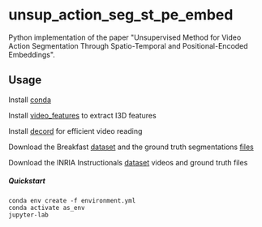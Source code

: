 # unsup_action_seg_st_pe_embed

Python implementation of the paper "Unsupervised Method for Video Action Segmentation Through Spatio-Temporal and Positional-Encoded Embeddings".

## Usage

Install [conda](https://docs.conda.io/en/latest/miniconda.html)

Install [video_features](https://github.com/v-iashin/video_features) to extract I3D features

Install [decord](https://github.com/dmlc/decord.git) for efficient video reading

Download the Breakfast [dataset](https://drive.google.com/open?id=1jgSoof1AatiDRpGY091qd4TEKF-BUt6I) and the ground truth segmentations [files](https://drive.google.com/open?id=1R3z_CkO1uIOhu4y2Nh0pCHjQQ2l-Ab9E)

Download the INRIA Instructionals [dataset](https://www.di.ens.fr/willow/research/instructionvideos/data_new.tar.gz) videos and ground truth files


##### Quickstart
```
conda env create -f environment.yml
conda activate as_env
jupyter-lab
``` 

